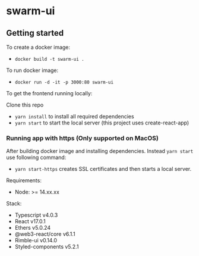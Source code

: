 # swarm-ui

## Getting started

To create a docker image:
- `docker build -t swarm-ui .`

To run docker image:
- `docker run -d -it -p 3000:80 swarm-ui`

To get the frontend running locally:

Clone this repo
- `yarn install` to install all required dependencies
- `yarn start` to start the local server (this project uses create-react-app)


### Running app with https (Only supported on MacOS)
After building docker image and installing dependencies. Instead `yarn start` use following command:
- `yarn start-https` creates SSL certificates and then starts a local server.

Requirements:

- Node: >= 14.xx.xx

Stack:

- Typescript v4.0.3
- React v17.0.1
- Ethers v5.0.24
- @web3-react/core v6.1.1
- Rimble-ui v0.14.0
- Styled-components v5.2.1
